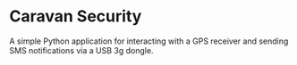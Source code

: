 # Caravan Security
A simple Python application for interacting with a GPS receiver and sending SMS notifications via a USB 3g dongle.
